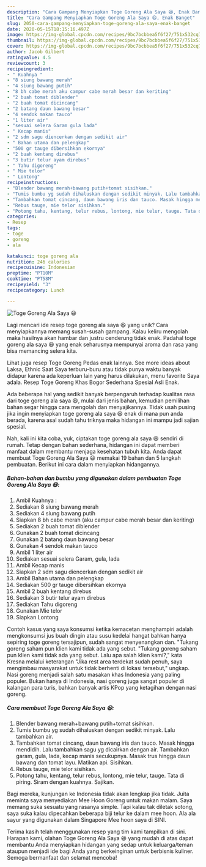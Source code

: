```yaml
---
description: "Cara Gampang Menyiapkan Toge Goreng Ala Saya 😆, Enak Banget"
title: "Cara Gampang Menyiapkan Toge Goreng Ala Saya 😆, Enak Banget"
slug: 2050-cara-gampang-menyiapkan-toge-goreng-ala-saya-enak-banget
date: 2020-05-15T18:15:16.497Z
image: https://img-global.cpcdn.com/recipes/9bc7bcbbea5f6f27/751x532cq70/toge-goreng-ala-saya-😆-foto-resep-utama.jpg
thumbnail: https://img-global.cpcdn.com/recipes/9bc7bcbbea5f6f27/751x532cq70/toge-goreng-ala-saya-😆-foto-resep-utama.jpg
cover: https://img-global.cpcdn.com/recipes/9bc7bcbbea5f6f27/751x532cq70/toge-goreng-ala-saya-😆-foto-resep-utama.jpg
author: Jacob Gilbert
ratingvalue: 4.5
reviewcount: 3
recipeingredient:
- " Kuahnya "
- "8 siung bawang merah"
- "4 siung bawang putih"
- "8 bh cabe merah aku campur cabe merah besar dan keriting"
- "2 buah tomat diblender"
- "2 buah tomat dicincang"
- "2 batang daun bawang besar"
- "4 sendok makan tauco"
- "1 liter air"
- "sesuai selera Garam gula lada"
- " Kecap manis"
- "2 sdm sagu diencerkan dengan sedikit air"
- " Bahan utama dan pelengkap"
- "500 gr tauge dibersihkan ekornya"
- "2 buah kentang direbus"
- "3 butir telur ayam direbus"
- " Tahu digoreng"
- " Mie telor"
- " Lontong"
recipeinstructions:
- "Blender bawang merah+bawang putih+tomat sisihkan."
- "Tumis bumbu yg sudah dihaluskan dengan sedikit minyak. Lalu tambahkan air."
- "Tambahkan tomat cincang, daun bawang iris dan tauco. Masak hingga mendidih. Lalu tambahkan sagu yg dicairkan dengan air. Tambahkan garam, gula, lada, kecap manis secukupnya. Masak trus hingga daun bawang dan tomat layu. Matikan api. Sisihkan."
- "Rebus tauge, mie telor sisihkan."
- "Potong tahu, kentang, telur rebus, lontong, mie telur, tauge. Tata di piring. Siram dengan kuahnya. Sajikan."
categories:
- Resep
tags:
- toge
- goreng
- ala

katakunci: toge goreng ala 
nutrition: 246 calories
recipecuisine: Indonesian
preptime: "PT10M"
cooktime: "PT58M"
recipeyield: "3"
recipecategory: Lunch

---
```



![Toge Goreng Ala Saya 😆](https://img-global.cpcdn.com/recipes/9bc7bcbbea5f6f27/751x532cq70/toge-goreng-ala-saya-😆-foto-resep-utama.jpg)

Lagi mencari ide resep toge goreng ala saya 😆 yang unik? Cara menyiapkannya memang susah-susah gampang. Kalau keliru mengolah maka hasilnya akan hambar dan justru cenderung tidak enak. Padahal toge goreng ala saya 😆 yang enak seharusnya mempunyai aroma dan rasa yang bisa memancing selera kita.

Lihat juga resep Toge Goreng Pedas enak lainnya. See more ideas about Laksa, Ethnic Saat Saya terburu-buru atau tidak punya waktu banyak didapur karena ada keperluan lain yang harus dilakukan, menu favorite Saya adala. Resep Toge Goreng Khas Bogor Sederhana Spesial Asli Enak.

Ada beberapa hal yang sedikit banyak berpengaruh terhadap kualitas rasa dari toge goreng ala saya 😆, mulai dari jenis bahan, kemudian pemilihan bahan segar hingga cara mengolah dan menyajikannya. Tidak usah pusing jika ingin menyiapkan toge goreng ala saya 😆 enak di mana pun anda berada, karena asal sudah tahu triknya maka hidangan ini mampu jadi sajian spesial.


Nah, kali ini kita coba, yuk, ciptakan toge goreng ala saya 😆 sendiri di rumah. Tetap dengan bahan sederhana, hidangan ini dapat memberi manfaat dalam membantu menjaga kesehatan tubuh kita. Anda dapat membuat Toge Goreng Ala Saya 😆 memakai 19 bahan dan 5 langkah pembuatan. Berikut ini cara dalam menyiapkan hidangannya.

<!--inarticleads1-->

##### Bahan-bahan dan bumbu yang digunakan dalam pembuatan Toge Goreng Ala Saya 😆:

1. Ambil  Kuahnya :
1. Sediakan 8 siung bawang merah
1. Sediakan 4 siung bawang putih
1. Siapkan 8 bh cabe merah (aku campur cabe merah besar dan keriting)
1. Sediakan 2 buah tomat diblender
1. Gunakan 2 buah tomat dicincang
1. Gunakan 2 batang daun bawang besar
1. Gunakan 4 sendok makan tauco
1. Ambil 1 liter air
1. Sediakan sesuai selera Garam, gula, lada
1. Ambil  Kecap manis
1. Siapkan 2 sdm sagu diencerkan dengan sedikit air
1. Ambil  Bahan utama dan pelengkap
1. Sediakan 500 gr tauge dibersihkan ekornya
1. Ambil 2 buah kentang direbus
1. Sediakan 3 butir telur ayam direbus
1. Sediakan  Tahu digoreng
1. Gunakan  Mie telor
1. Siapkan  Lontong


Contoh kasus yang saya konsumsi ketika kemacetan menghampiri adalah mengkonsumsi jus buah dingin atau susu kedelai hangat bahkan hanya sepiring toge goreng tersajipun, sudah sangat menyenangkan dan. &#34;Tukang goreng saham pun klien kami tidak ada yang sebut. &#34;Tukang goreng saham pun klien kami tidak ada yang sebut. Lalu apa salah klien kami?,&#34; kata Kresna melalui keterangan &#34;Jika rest area terdekat sudah penuh, saya mengimbau masyarakat untuk tidak berhenti di lokasi tersebut,&#34; ungkap. Nasi goreng menjadi salah satu masakan khas Indonesia yang paling populer. Bukan hanya di Indonesia, nasi goreng juga sangat populer di kalangan para turis, bahkan banyak artis KPop yang ketagihan dengan nasi goreng. 

<!--inarticleads2-->

##### Cara membuat Toge Goreng Ala Saya 😆:

1. Blender bawang merah+bawang putih+tomat sisihkan.
1. Tumis bumbu yg sudah dihaluskan dengan sedikit minyak. Lalu tambahkan air.
1. Tambahkan tomat cincang, daun bawang iris dan tauco. Masak hingga mendidih. Lalu tambahkan sagu yg dicairkan dengan air. Tambahkan garam, gula, lada, kecap manis secukupnya. Masak trus hingga daun bawang dan tomat layu. Matikan api. Sisihkan.
1. Rebus tauge, mie telor sisihkan.
1. Potong tahu, kentang, telur rebus, lontong, mie telur, tauge. Tata di piring. Siram dengan kuahnya. Sajikan.


Bagi mereka, kunjungan ke Indonesia tidak akan lengkap jika tidak. Juita meminta saya menyediakan Mee Hoon Goreng untuk makan malam. Saya memang suka sesuatu yang rasanya simple. Tapi kalau tak diletak sotong, saya suka kalau dipecahkan beberapa biji telur ke dalam mee hoon. Ala ala sayur yang digunakan dalam Singapore Mee hoon saya di SINI. 

Terima kasih telah menggunakan resep yang tim kami tampilkan di sini. Harapan kami, olahan Toge Goreng Ala Saya 😆 yang mudah di atas dapat membantu Anda menyiapkan hidangan yang sedap untuk keluarga/teman ataupun menjadi ide bagi Anda yang berkeinginan untuk berbisnis kuliner. Semoga bermanfaat dan selamat mencoba!
